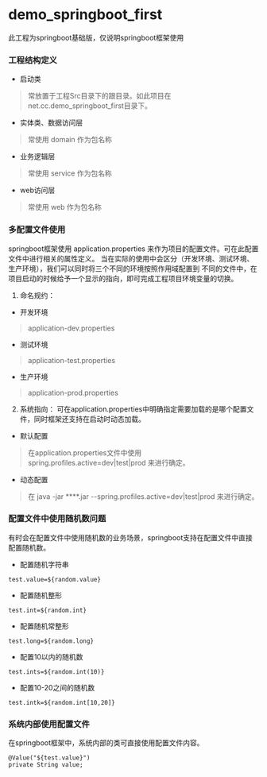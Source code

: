 # demo_springboot_first

此工程为springboot基础版，仅说明springboot框架使用

### 工程结构定义
- 启动类
> 常放置于工程Src目录下的跟目录。如此项目在 net.cc.demo_springboot_first目录下。

- 实体类、数据访问层
> 常使用 domain 作为包名称

- 业务逻辑层
> 常使用 service 作为包名称

- web访问层
> 常使用 web 作为包名称


### 多配置文件使用

springboot框架使用 application.properties 来作为项目的配置文件。可在此配置文件中进行相关的属性定义。
当在实际的使用中会区分（开发环境、测试环境、生产环境），我们可以同时将三个不同的环境按照作用域配置到
不同的文件中，在项目启动的时候给予一个显示的指向，即可完成工程项目环境变量的切换。

1. 命名规约：
- 开发环境
> application-dev.properties

- 测试环境
> application-test.properties

- 生产环境
> application-prod.properties


2. 系统指向：
可在application.properties中明确指定需要加载的是哪个配置文件，同时框架还支持在启动时动态加载。

- 默认配置
> 在application.properties文件中使用 spring.profiles.active=dev|test|prod 来进行确定。


- 动态配置
> 在 java -jar  ****.jar --spring.profiles.active=dev|test|prod 来进行确定。


### 配置文件中使用随机数问题

有时会在配置文件中使用随机数的业务场景，springboot支持在配置文件中直接配置随机数。

- 配置随机字符串
```
test.value=${random.value}
```

- 配置随机整形
```
test.int=${random.int}
```

- 配置随机常整形
```
test.long=${random.long}
```

- 配置10以内的随机数
```
test.ints=${random.int(10)}
```

- 配置10-20之间的随机数
```
test.intk=${random.int[10,20]}
```

### 系统内部使用配置文件

在springboot框架中，系统内部的类可直接使用配置文件内容。

```
@Value("${test.value}")
private String value;
```